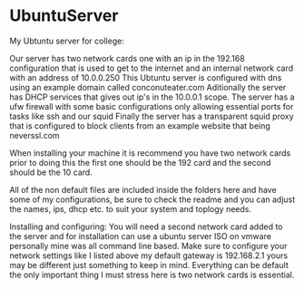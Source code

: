 # UbuntuServer
My Ubtuntu server for college:

Our server has two network cards one with an ip in the 192.168 configuration that is used to get to the internet and an internal network card with an address of 10.0.0.250
This Ubtuntu server is configured with dns using an example domain called conconuteater.com
Aditionally the server has DHCP services that gives out ip's in the 10.0.0.1 scope.
The server has a ufw firewall with some basic configurations only allowing essential ports for tasks like ssh and our squid
Finally the server has a transparent squid proxy that is configured to block clients from an example website that being neverssl.com

When installing your machine it is recommend you have two network cards prior to doing this the first one should be the 192 card and the second should be the 10 card.

All of the non default files are included inside the folders here and have some of my configurations, be sure to check the readme and you can adjust the names, ips, dhcp etc. to suit your system and toplogy needs.

Installing and configuring:
You will need a second network card added to the server and for installation can use a ubuntu server ISO on vmware personally mine was all command line based.
Make sure to configure your network settings like I listed above my default gateway is 192.168.2.1 yours may be different just something to keep in mind. Everything can be default the only important thing I must stress here is two network cards is essential.
